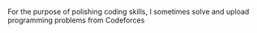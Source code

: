 For the purpose of polishing coding skills, I sometimes solve and upload programming problems from Codeforces
